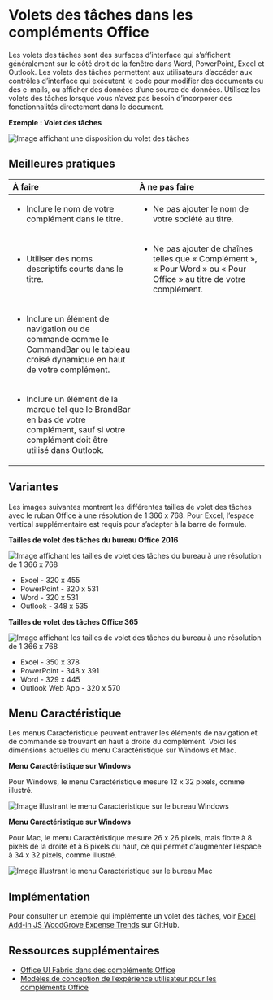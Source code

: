 # <a name="task-panes-in-office-add-ins"></a>Volets des tâches dans les compléments Office
 
Les volets des tâches sont des surfaces d’interface qui s’affichent généralement sur le côté droit de la fenêtre dans Word, PowerPoint, Excel et Outlook. Les volets des tâches permettent aux utilisateurs d’accéder aux contrôles d’interface qui exécutent le code pour modifier des documents ou des e-mails, ou afficher des données d’une source de données. Utilisez les volets des tâches lorsque vous n’avez pas besoin d’incorporer des fonctionnalités directement dans le document.

**Exemple : Volet des tâches**

![Image affichant une disposition du volet des tâches](../../images/overview_withApp_taskPane.png)

## <a name="best-practices"></a>Meilleures pratiques

|**À faire**|**À ne pas faire**|
|:-----|:--------|
|<ul><li>Inclure le nom de votre complément dans le titre.</li></ul>|<ul><li>Ne pas ajouter le nom de votre société au titre.</li></ul>|
|<ul><li>Utiliser des noms descriptifs courts dans le titre.</li></ul>|<ul><li>Ne pas ajouter de chaînes telles que « Complément », « Pour Word » ou « Pour Office » au titre de votre complément.</li></ul>|
|<ul><li>Inclure un élément de navigation ou de commande comme le CommandBar ou le tableau croisé dynamique en haut de votre complément.</li></ul>||
|<ul><li>Inclure un élément de la marque tel que le BrandBar en bas de votre complément, sauf si votre complément doit être utilisé dans Outlook.</li></ul>||


## <a name="variants"></a>Variantes

Les images suivantes montrent les différentes tailles de volet des tâches avec le ruban Office à une résolution de 1 366 x 768. Pour Excel, l’espace vertical supplémentaire est requis pour s’adapter à la barre de formule.  

**Tailles de volet des tâches du bureau Office 2016**

![Image affichant les tailles de volet des tâches du bureau à une résolution de 1 366 x 768](../../images/addinTaskpaneSizes_desktop.png)

- Excel - 320 x 455
- PowerPoint - 320 x 531
- Word - 320 x 531
- Outlook - 348 x 535

**Tailles de volet des tâches Office 365**

![Image affichant les tailles de volet des tâches du bureau à une résolution de 1 366 x 768](../../images/addinTaskpaneSizes_online.png)

- Excel - 350 x 378
- PowerPoint - 348 x 391
- Word - 329 x 445
- Outlook Web App - 320 x 570

## <a name="personality-menu"></a>Menu Caractéristique

Les menus Caractéristique peuvent entraver les éléments de navigation et de commande se trouvant en haut à droite du complément. Voici les dimensions actuelles du menu Caractéristique sur Windows et Mac.

**Menu Caractéristique sur Windows**

Pour Windows, le menu Caractéristique mesure 12 x 32 pixels, comme illustré.

![Image illustrant le menu Caractéristique sur le bureau Windows](../../images/personalityMenu_Win.png)

**Menu Caractéristique sur Windows**

Pour Mac, le menu Caractéristique mesure 26 x 26 pixels, mais flotte à 8 pixels de la droite et à 6 pixels du haut, ce qui permet d’augmenter l’espace à 34 x 32 pixels, comme illustré.

![Image illustrant le menu Caractéristique sur le bureau Mac](../../images/personalityMenu_Mac.png)

## <a name="implementation"></a>Implémentation

Pour consulter un exemple qui implémente un volet des tâches, voir [Excel Add-in JS WoodGrove Expense Trends](https://github.com/OfficeDev/Excel-Add-in-WoodGrove-Expense-Trends) sur GitHub. 


## <a name="additional-resources"></a>Ressources supplémentaires

- [Office UI Fabric dans des compléments Office](office-ui-fabric.md) 
- [Modèles de conception de l’expérience utilisateur pour les compléments Office](https://github.com/OfficeDev/Office-Add-in-UX-Design-Patterns-Code)


